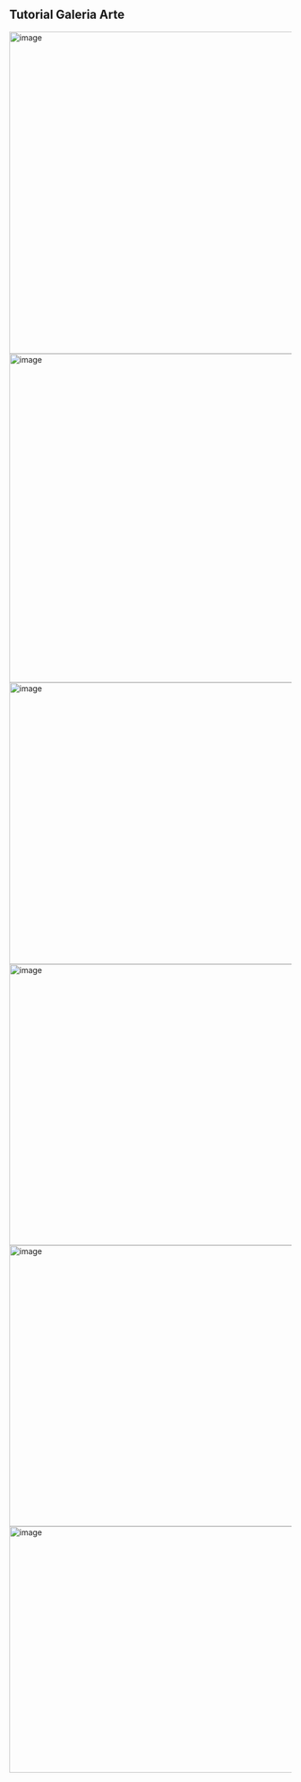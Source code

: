 ## Tutorial Galeria Arte

<img width="951" height="574" alt="image" src="https://github.com/user-attachments/assets/41f01f8c-9976-4ccd-b1b2-1fc3a4b4db7e" />
<img width="956" height="586" alt="image" src="https://github.com/user-attachments/assets/557dabad-02d6-4367-80b4-7cab3b47db5b" />
<img width="719" height="502" alt="image" src="https://github.com/user-attachments/assets/75da1a42-a23f-49ba-adb4-65d973af0fa4" />
<img width="744" height="501" alt="image" src="https://github.com/user-attachments/assets/40e7ff4e-8b30-489a-8c31-71de038cae5d" />
<img width="742" height="501" alt="image" src="https://github.com/user-attachments/assets/1ad38402-5b18-4727-84bb-96f91240bb77" />
<img width="637" height="439" alt="image" src="https://github.com/user-attachments/assets/bd37c172-d6d6-4ec0-b0cf-544302145d1f" />
